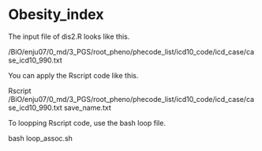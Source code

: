 # Obesity_index

The input file of dis2.R looks like this.

/BiO/enju07/0_md/3_PGS/root_pheno/phecode_list/icd10_code/icd_case/case_icd10_990.txt


You can apply the Rscript code like this.

Rscript /BiO/enju07/0_md/3_PGS/root_pheno/phecode_list/icd10_code/icd_case/case_icd10_990.txt save_name.txt

To loopping Rscript code, use the bash loop file.

bash loop_assoc.sh
